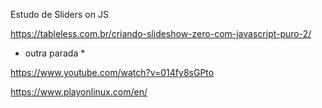 Estudo de Sliders on JS


https://tableless.com.br/criando-slideshow-zero-com-javascript-puro-2/

* outra parada *

https://www.youtube.com/watch?v=014fy8sGPto

https://www.playonlinux.com/en/